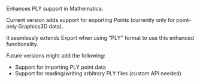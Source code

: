 Enhances PLY support in Mathematica.

Current version adds support for exporting Points (currently only for point-only Graphics3D data).

It seamlessly extends Export when using "PLY" format to use this enhanced functionality.

Future versions might add the following:
 
* Support for importing PLY point data
* Support for reading/writing arbitrary PLY files (custom API needed)
